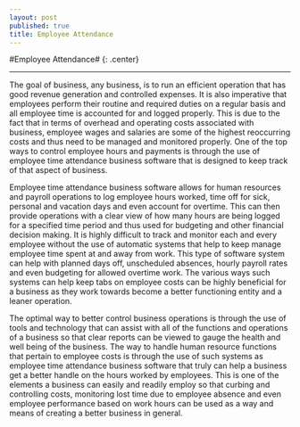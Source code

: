 ```yaml
---
layout: post
published: true
title: Employee Attendance
---
```

#Employee Attendance# {: .center}
***
The goal of business, any business, is to run an efficient operation that has good revenue generation and controlled expenses. It is also imperative that employees perform their routine and required duties on a regular basis and all employee time is accounted for and logged properly. This is due to the fact that in terms of overhead and operating costs associated with business, employee wages and salaries are some of the highest reoccurring costs and thus need to be managed and monitored properly. One of the top ways to control employee hours and payments is through the use of employee time attendance business software that is designed to keep track of that aspect of business.

Employee time attendance business software allows for human resources and payroll operations to log employee hours worked, time off for sick, personal and vacation days and even account for overtime. This can then provide operations with a clear view of how many hours are being logged for a specified time period and thus used for budgeting and other financial decision making. It is highly difficult to track and monitor each and every employee without the use of automatic systems that help to keep manage employee time spent at and away from work. This type of software system can help with planned days off, unscheduled absences, hourly payroll rates and even budgeting for allowed overtime work. The various ways such systems can help keep tabs on employee costs can be highly beneficial for a business as they work towards become a better functioning entity and a leaner operation.

The optimal way to better control business operations is through the use of tools and technology that can assist with all of the functions and operations of a business so that clear reports can be viewed to gauge the health and well being of the business. The way to handle human resource functions that pertain to employee costs is through the use of such systems as employee time attendance business software that truly can help a business get a better handle on the hours worked by employees. This is one of the elements a business can easily and readily employ so that curbing and controlling costs, monitoring lost time due to employee absence and even employee performance based on work hours can be used as a way and means of creating a better business in general.
